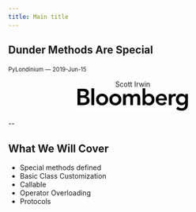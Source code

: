 ```yaml
---
title: Main title
---
```


## Dunder Methods Are Special

<span style="font-size:smaller">PyLondinium &mdash; 2019-Jun-15</span>
<center>
Scott Irwin<br/>
<img src="images/bloomberg-logo-black.svg"
     style="border: none; box-shadow: none; height: 45px"
     alt="Bloomberg"><br/>
</center>

--

## What We Will Cover

- Special methods defined
- Basic Class Customization
- Callable
- Operator Overloading
- Protocols
 